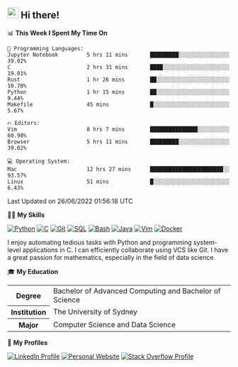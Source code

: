 ## <a href="#"><img src="https://media.giphy.com/media/hvRJCLFzcasrR4ia7z/giphy.gif" width="25px" height="25px"></a> Hi there!

<!--START_SECTION:waka-->
📊 **This Week I Spent My Time On** 

```text
💬 Programming Languages: 
Jupyter Notebook         5 hrs 11 mins       █████████░░░░░░░░░░░░░░░░   39.02% 
C                        2 hrs 31 mins       ████░░░░░░░░░░░░░░░░░░░░░   19.01% 
Rust                     1 hr 26 mins        ██░░░░░░░░░░░░░░░░░░░░░░░   10.78% 
Python                   1 hr 15 mins        ██░░░░░░░░░░░░░░░░░░░░░░░   9.44% 
Makefile                 45 mins             █░░░░░░░░░░░░░░░░░░░░░░░░   5.67%

🔥 Editors: 
Vim                      8 hrs 7 mins        ███████████████░░░░░░░░░░   60.98% 
Browser                  5 hrs 11 mins       █████████░░░░░░░░░░░░░░░░   39.02%

💻 Operating System: 
Mac                      12 hrs 27 mins      ███████████████████████░░   93.57% 
Linux                    51 mins             █░░░░░░░░░░░░░░░░░░░░░░░░   6.43%

```


 Last Updated on 26/06/2022 01:56:18 UTC
<!--END_SECTION:waka-->

💪🏻 **My Skills**

[![Python](https://img.shields.io/badge/-Python-yellow?style=flat-square&logo=Python)](#-my-skills)
[![C     ](https://img.shields.io/badge/-C-blue?style=flat-square&logo=C)](#-my-skills)
[![Git   ](https://img.shields.io/badge/-Git-grey?style=flat-square&logo=Git)](#-my-skills)
[![SQL   ](https://img.shields.io/badge/-SQL-grey?style=flat-square&logo=SQLite)](#-my-skills)
[![Bash  ](https://img.shields.io/badge/-Bash-grey?style=flat-square&logo=GNU-Bash)](#-my-skills)
[![Java  ](https://img.shields.io/badge/-Java-grey?style=flat-square&logo=Java)](#-my-skills)
[![Vim   ](https://img.shields.io/badge/-Vim-grey?style=flat-square&logo=Vim)](#-my-skills)
[![Docker](https://img.shields.io/badge/-Docker-grey?style=flat-square&logo=Docker)](#-my-skills)

I enjoy automating tedious tasks with Python and programming system-level applications in C. I can efficiently collaborate using VCS like Git. I have a great passion for mathematics, especially in the field of data science.

🎓 **My Education**

<table>
<tr>
    <th>Degree</th>
    <td>Bachelor of Advanced Computing and Bachelor of Science</td>
</tr>
<tr>
    <th>Institution</th>
    <td>The University of Sydney</td>
</tr>
<tr>
    <th>Major</th>
    <td>Computer Science and Data Science</td>
</tr>
</table>

🔗 **My Profiles**

[![LinkedIn Profile](https://img.shields.io/badge/-LinkedIn-blue?style=social&logo=LinkedIn)](https://www.linkedin.com/in/ziao-ji)
[![Personal Website](https://img.shields.io/badge/-Personal%20Website-blue?style=social&logo=Bootstrap)](https://www.jiziao.works)
[![Stack Overflow Profile](https://img.shields.io/badge/-Stack%20Overflow-blue?style=social&logo=StackOverflow)](https://stackoverflow.com/users/11658924/spearandshield)
